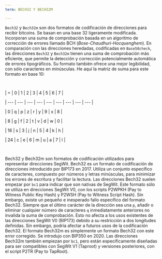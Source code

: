 ```yaml
---
term: BECH32 Y BECH32M

---
```

`Bech32` y `Bech32m` son dos formatos de codificación de direcciones para recibir bitcoins. Se basan en una base 32 ligeramente modificada. Incorporan una suma de comprobación basada en un algoritmo de corrección de errores llamado BCH (*Bose-Chaudhuri-Hocquenghem*). En comparación con las direcciones heredadas, codificadas en `Base58check`, las direcciones `Bech32` y `Bech32m` tienen una suma de comprobación más eficiente, que permite la detección y corrección potencialmente automática de errores tipográficos. Su formato también ofrece una mejor legibilidad, con sólo caracteres en minúsculas. He aquí la matriz de suma para este formato en base 10:

&nbsp;

| + | 0 | 1 | 2 | 3 | 4 | 5 | 6 | 7 |

| --- | --- | --- | --- | --- | --- | --- | --- | --- |

| 0 | q | p | z | r | y | 9 | x | 8 |

| 8 | g | f | 2 | t | v | d | w | 0 |

| 16 | s | 3 | j | n | 5 | 4 | k | h |

| 24 | c | e | 6 | m | u | a | 7 | l |

&nbsp;

Bech32 y Bech32m son formatos de codificación utilizados para representar direcciones SegWit. Bech32 es un formato de codificación de direcciones introducido por BIP173 en 2017. Utiliza un conjunto específico de caracteres, compuesto por números y letras minúsculas, para minimizar los errores de escritura y facilitar la lectura. Las direcciones Bech32 suelen empezar por `bc1` para indicar que son nativas de SegWit. Este formato sólo se utiliza en direcciones SegWit V0, con los scripts P2WPKH (Pay to Witness Public Key Hash) y P2WSH (Pay to Witness Script Hash). Sin embargo, existe un pequeño e inesperado fallo específico del formato Bech32. Siempre que el último carácter de la dirección sea una `p`, añadir o eliminar cualquier número de caracteres `q` inmediatamente anteriores no invalida la suma de comprobación. Esto no afecta a los usos existentes de las direcciones SegWit V0 (BIP173) debido a su restricción a dos longitudes definidas. Sin embargo, podría afectar a futuros usos de la codificación Bech32. El formato Bech32m es simplemente un formato Bech32 con este error corregido. Se introdujo con BIP350 en 2020. Las direcciones Bech32m también empiezan por `bc1`, pero están específicamente diseñadas para ser compatibles con SegWit V1 (Taproot) y versiones posteriores, con el script P2TR (Pay to TapRoot).